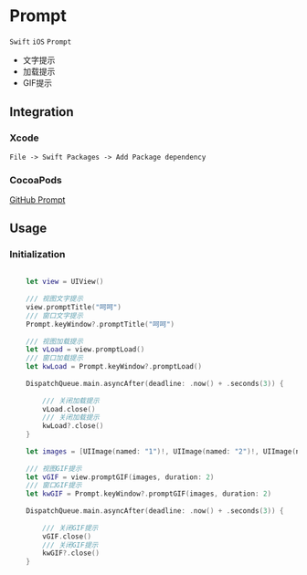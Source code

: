 # Prompt

`Swift` `iOS` `Prompt`

* 文字提示
* 加载提示
* GIF提示

## Integration

### Xcode
    File -> Swift Packages -> Add Package dependency

### CocoaPods

[GitHub Prompt](https://github.com/VeryLoveLoli/Prompt)

## Usage

### Initialization

```swift
    
    let view = UIView()
    
    /// 视图文字提示
    view.promptTitle("呵呵")
    /// 窗口文字提示
    Prompt.keyWindow?.promptTitle("呵呵")
    
    /// 视图加载提示
    let vLoad = view.promptLoad()
    /// 窗口加载提示
    let kwLoad = Prompt.keyWindow?.promptLoad()
    
    DispatchQueue.main.asyncAfter(deadline: .now() + .seconds(3)) {
        
        /// 关闭加载提示
        vLoad.close()
        /// 关闭加载提示
        kwLoad?.close()
    }
    
    let images = [UIImage(named: "1")!, UIImage(named: "2")!, UIImage(named: "3")!]
    
    /// 视图GIF提示
    let vGIF = view.promptGIF(images, duration: 2)
    /// 窗口GIF提示
    let kwGIF = Prompt.keyWindow?.promptGIF(images, duration: 2)
    
    DispatchQueue.main.asyncAfter(deadline: .now() + .seconds(3)) {
        
        /// 关闭GIF提示
        vGIF.close()
        /// 关闭GIF提示
        kwGIF?.close()
    }
```

